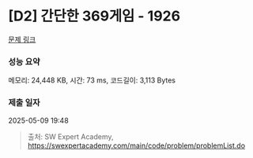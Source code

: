 # [D2] 간단한 369게임 - 1926 

[문제 링크](https://swexpertacademy.com/main/code/problem/problemDetail.do?contestProbId=AV5PTeo6AHUDFAUq) 

### 성능 요약

메모리: 24,448 KB, 시간: 73 ms, 코드길이: 3,113 Bytes

### 제출 일자

2025-05-09 19:48



> 출처: SW Expert Academy, https://swexpertacademy.com/main/code/problem/problemList.do